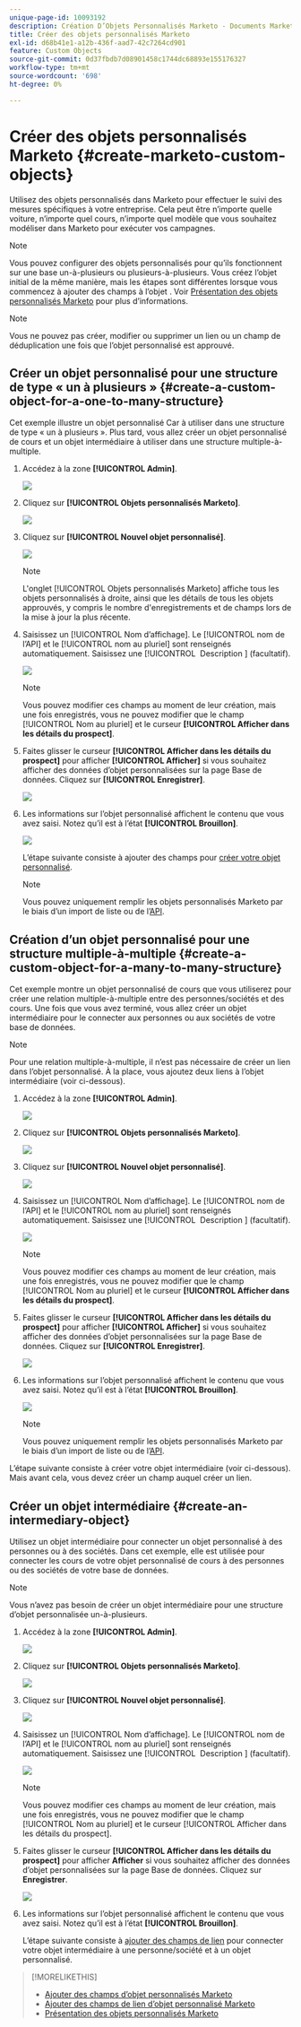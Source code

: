 ```yaml
---
unique-page-id: 10093192
description: Création D’Objets Personnalisés Marketo - Documents Marketo - Documentation Du Produit
title: Créer des objets personnalisés Marketo
exl-id: d68b41e1-a12b-436f-aad7-42c7264cd901
feature: Custom Objects
source-git-commit: 0d37fbdb7d08901458c1744dc68893e155176327
workflow-type: tm+mt
source-wordcount: '698'
ht-degree: 0%

---
```


# Créer des objets personnalisés Marketo {#create-marketo-custom-objects}

Utilisez des objets personnalisés dans Marketo pour effectuer le suivi des mesures spécifiques à votre entreprise. Cela peut être n’importe quelle voiture, n’importe quel cours, n’importe quel modèle que vous souhaitez modéliser dans Marketo pour exécuter vos campagnes.

>[!NOTE]
>
>Vous pouvez configurer des objets personnalisés pour qu’ils fonctionnent sur une base un-à-plusieurs ou plusieurs-à-plusieurs. Vous créez l’objet initial de la même manière, mais les étapes sont différentes lorsque vous commencez à ajouter des champs à l’objet . Voir [Présentation des objets personnalisés Marketo](/help/marketo/product-docs/administration/marketo-custom-objects/understanding-marketo-custom-objects.md) pour plus d’informations.

>[!NOTE]
>
>Vous ne pouvez pas créer, modifier ou supprimer un lien ou un champ de déduplication une fois que l’objet personnalisé est approuvé.

## Créer un objet personnalisé pour une structure de type « un à plusieurs » {#create-a-custom-object-for-a-one-to-many-structure}

Cet exemple illustre un objet personnalisé Car à utiliser dans une structure de type « un à plusieurs ». Plus tard, vous allez créer un objet personnalisé de cours et un objet intermédiaire à utiliser dans une structure multiple-à-multiple.

1. Accédez à la zone **[!UICONTROL Admin]**.

   ![](assets/create-marketo-custom-objects-1.png)

1. Cliquez sur **[!UICONTROL Objets personnalisés Marketo]**.

   ![](assets/create-marketo-custom-objects-2.png)

1. Cliquez sur **[!UICONTROL Nouvel objet personnalisé]**.

   ![](assets/create-marketo-custom-objects-3.png)

   >[!NOTE]
   >
   >L&#39;onglet [!UICONTROL Objets personnalisés Marketo] affiche tous les objets personnalisés à droite, ainsi que les détails de tous les objets approuvés, y compris le nombre d&#39;enregistrements et de champs lors de la mise à jour la plus récente.

1. Saisissez un [!UICONTROL Nom d’affichage]. Le [!UICONTROL nom de l’API] et le [!UICONTROL nom au pluriel] sont renseignés automatiquement. Saisissez une [!UICONTROL &#x200B; Description &#x200B;] (facultatif).

   ![](assets/create-marketo-custom-objects-4.png)

   >[!NOTE]
   >
   >Vous pouvez modifier ces champs au moment de leur création, mais une fois enregistrés, vous ne pouvez modifier que le champ [!UICONTROL Nom au pluriel] et le curseur **[!UICONTROL Afficher dans les détails du prospect]**.

1. Faites glisser le curseur **[!UICONTROL Afficher dans les détails du prospect]** pour afficher **[!UICONTROL Afficher]** si vous souhaitez afficher des données d’objet personnalisées sur la page Base de données. Cliquez sur **[!UICONTROL Enregistrer]**.

   ![](assets/create-marketo-custom-objects-5.png)

1. Les informations sur l’objet personnalisé affichent le contenu que vous avez saisi. Notez qu’il est à l’état **[!UICONTROL Brouillon]**.

   ![](assets/create-marketo-custom-objects-6.png)

   L’étape suivante consiste à ajouter des champs pour [créer votre objet personnalisé](/help/marketo/product-docs/administration/marketo-custom-objects/add-marketo-custom-object-fields.md).

   >[!NOTE]
   >
   >Vous pouvez uniquement remplir les objets personnalisés Marketo par le biais d’un import de liste ou de l’[API](https://experienceleague.adobe.com/fr/docs/marketo-developer/marketo/rest/rest-api).

## Création d’un objet personnalisé pour une structure multiple-à-multiple {#create-a-custom-object-for-a-many-to-many-structure}

Cet exemple montre un objet personnalisé de cours que vous utiliserez pour créer une relation multiple-à-multiple entre des personnes/sociétés et des cours. Une fois que vous avez terminé, vous allez créer un objet intermédiaire pour le connecter aux personnes ou aux sociétés de votre base de données.

>[!NOTE]
>
>Pour une relation multiple-à-multiple, il n’est pas nécessaire de créer un lien dans l’objet personnalisé. À la place, vous ajoutez deux liens à l’objet intermédiaire (voir ci-dessous).

1. Accédez à la zone **[!UICONTROL Admin]**.

   ![](assets/create-marketo-custom-objects-7.png)

1. Cliquez sur **[!UICONTROL Objets personnalisés Marketo]**.

   ![](assets/create-marketo-custom-objects-8.png)

1. Cliquez sur **[!UICONTROL Nouvel objet personnalisé]**.

   ![](assets/create-marketo-custom-objects-9.png)

1. Saisissez un [!UICONTROL Nom d’affichage]. Le [!UICONTROL nom de l’API] et le [!UICONTROL nom au pluriel] sont renseignés automatiquement. Saisissez une [!UICONTROL &#x200B; Description &#x200B;] (facultatif).

   ![](assets/create-marketo-custom-objects-10.png)

   >[!NOTE]
   >
   >Vous pouvez modifier ces champs au moment de leur création, mais une fois enregistrés, vous ne pouvez modifier que le champ [!UICONTROL Nom au pluriel] et le curseur **[!UICONTROL Afficher dans les détails du prospect]**.

1. Faites glisser le curseur **[!UICONTROL Afficher dans les détails du prospect]** pour afficher **[!UICONTROL Afficher]** si vous souhaitez afficher des données d’objet personnalisées sur la page Base de données. Cliquez sur **[!UICONTROL Enregistrer]**.

   ![](assets/create-marketo-custom-objects-11.png)

1. Les informations sur l’objet personnalisé affichent le contenu que vous avez saisi. Notez qu’il est à l’état **[!UICONTROL Brouillon]**.

   ![](assets/create-marketo-custom-objects-12.png)

   >[!NOTE]
   >
   >Vous pouvez uniquement remplir les objets personnalisés Marketo par le biais d’un import de liste ou de l’[API](https://experienceleague.adobe.com/fr/docs/marketo-developer/marketo/rest/rest-api).

L’étape suivante consiste à créer votre objet intermédiaire (voir ci-dessous). Mais avant cela, vous devez créer un champ auquel créer un lien.

## Créer un objet intermédiaire {#create-an-intermediary-object}

Utilisez un objet intermédiaire pour connecter un objet personnalisé à des personnes ou à des sociétés. Dans cet exemple, elle est utilisée pour connecter les cours de votre objet personnalisé de cours à des personnes ou des sociétés de votre base de données.

>[!NOTE]
>
>Vous n’avez pas besoin de créer un objet intermédiaire pour une structure d’objet personnalisée un-à-plusieurs.

1. Accédez à la zone **[!UICONTROL Admin]**.

   ![](assets/create-marketo-custom-objects-13.png)

1. Cliquez sur **[!UICONTROL Objets personnalisés Marketo]**.

   ![](assets/create-marketo-custom-objects-14.png)

1. Cliquez sur **[!UICONTROL Nouvel objet personnalisé]**.

   ![](assets/create-marketo-custom-objects-15.png)

1. Saisissez un [!UICONTROL Nom d’affichage]. Le [!UICONTROL nom de l’API] et le [!UICONTROL nom au pluriel] sont renseignés automatiquement. Saisissez une [!UICONTROL &#x200B; Description &#x200B;] (facultatif).

   ![](assets/create-marketo-custom-objects-16.png)

   >[!NOTE]
   >
   >Vous pouvez modifier ces champs au moment de leur création, mais une fois enregistrés, vous ne pouvez modifier que le champ [!UICONTROL Nom au pluriel] et le curseur [!UICONTROL Afficher dans les détails du prospect].

1. Faites glisser le curseur **[!UICONTROL Afficher dans les détails du prospect]** pour afficher **Afficher** si vous souhaitez afficher des données d’objet personnalisées sur la page Base de données. Cliquez sur **Enregistrer**.

   ![](assets/create-marketo-custom-objects-17.png)

1. Les informations sur l’objet personnalisé affichent le contenu que vous avez saisi. Notez qu’il est à l’état **[!UICONTROL Brouillon]**.

   L’étape suivante consiste à [ajouter des champs de lien](/help/marketo/product-docs/administration/marketo-custom-objects/add-marketo-custom-object-link-fields.md) pour connecter votre objet intermédiaire à une personne/société et à un objet personnalisé.

>[!MORELIKETHIS]
>
>* [Ajouter des champs d’objet personnalisés Marketo](/help/marketo/product-docs/administration/marketo-custom-objects/add-marketo-custom-object-fields.md)
>* [Ajouter des champs de lien d’objet personnalisé Marketo](/help/marketo/product-docs/administration/marketo-custom-objects/add-marketo-custom-object-link-fields.md)
>* [Présentation des objets personnalisés Marketo](/help/marketo/product-docs/administration/marketo-custom-objects/understanding-marketo-custom-objects.md)
